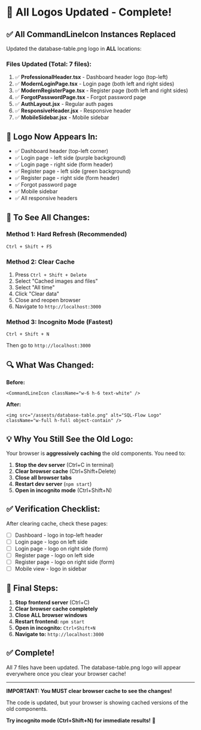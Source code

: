 # 🎨 All Logos Updated - Complete!

## ✅ All CommandLineIcon Instances Replaced

Updated the database-table.png logo in **ALL** locations:

### Files Updated (Total: 7 files):

1. ✅ **ProfessionalHeader.tsx** - Dashboard header logo (top-left)
2. ✅ **ModernLoginPage.tsx** - Login page (both left and right sides)
3. ✅ **ModernRegisterPage.tsx** - Register page (both left and right sides)
4. ✅ **ForgotPasswordPage.tsx** - Forgot password page
5. ✅ **AuthLayout.jsx** - Regular auth pages
6. ✅ **ResponsiveHeader.jsx** - Responsive header
7. ✅ **MobileSidebar.jsx** - Mobile sidebar

## 📍 Logo Now Appears In:

- ✅ Dashboard header (top-left corner)
- ✅ Login page - left side (purple background)
- ✅ Login page - right side (form header)
- ✅ Register page - left side (green background)
- ✅ Register page - right side (form header)
- ✅ Forgot password page
- ✅ Mobile sidebar
- ✅ All responsive headers

## 🚀 To See All Changes:

### Method 1: Hard Refresh (Recommended)
```
Ctrl + Shift + F5
```

### Method 2: Clear Cache
1. Press `Ctrl + Shift + Delete`
2. Select "Cached images and files"
3. Select "All time"
4. Click "Clear data"
5. Close and reopen browser
6. Navigate to `http://localhost:3000`

### Method 3: Incognito Mode (Fastest)
```
Ctrl + Shift + N
```
Then go to `http://localhost:3000`

## 🔍 What Was Changed:

**Before:**
```tsx
<CommandLineIcon className="w-6 h-6 text-white" />
```

**After:**
```tsx
<img src="/assests/database-table.png" alt="SQL-Flow Logo" className="w-full h-full object-contain" />
```

## 💡 Why You Still See the Old Logo:

Your browser is **aggressively caching** the old components. You need to:

1. **Stop the dev server** (Ctrl+C in terminal)
2. **Clear browser cache** (Ctrl+Shift+Delete)
3. **Close all browser tabs**
4. **Restart dev server** (`npm start`)
5. **Open in incognito mode** (Ctrl+Shift+N)

## ✅ Verification Checklist:

After clearing cache, check these pages:
- [ ] Dashboard - logo in top-left header
- [ ] Login page - logo on left side
- [ ] Login page - logo on right side (form)
- [ ] Register page - logo on left side
- [ ] Register page - logo on right side (form)
- [ ] Mobile view - logo in sidebar

## 🎯 Final Steps:

1. **Stop frontend server** (Ctrl+C)
2. **Clear browser cache completely**
3. **Close ALL browser windows**
4. **Restart frontend:** `npm start`
5. **Open in incognito:** `Ctrl+Shift+N`
6. **Navigate to:** `http://localhost:3000`

## ✅ Complete!

All 7 files have been updated. The database-table.png logo will appear everywhere once you clear your browser cache!

---

**IMPORTANT: You MUST clear browser cache to see the changes!**

The code is updated, but your browser is showing cached versions of the old components.

**Try incognito mode (Ctrl+Shift+N) for immediate results!** 🎉
